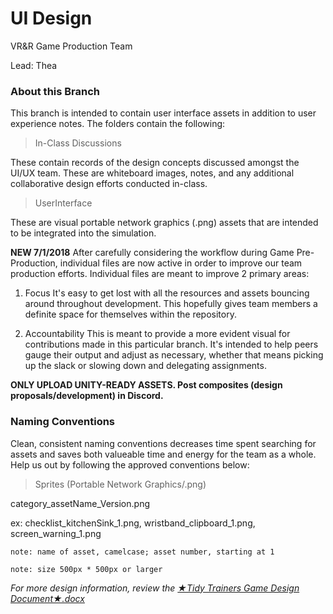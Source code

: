 # UI Design
VR&R Game Production Team

Lead: Thea

### About this Branch

This branch is intended to contain user interface assets in addition to user experience notes. The folders contain the following:

>In-Class Discussions

These contain records of the design concepts discussed amongst the UI/UX team. These are whiteboard images, notes, and any additional collaborative design efforts conducted in-class.

>UserInterface

These are visual portable network graphics (.png) assets that are intended to be integrated into the simulation.

**NEW 7/1/2018** After carefully considering the workflow during Game Pre-Production, individual files are now active in order to improve our team production efforts. Individual files are meant to improve 2 primary areas:

1. Focus
It's easy to get lost with all the resources and assets bouncing around throughout development. This hopefully gives team members a definite space for themselves within the repository.

2. Accountability
This is meant to provide a more evident visual for contributions made in this particular branch. It's intended to help peers gauge their output and adjust as necessary, whether that means picking up the slack or slowing down and delegating assignments.

**ONLY UPLOAD UNITY-READY ASSETS. Post composites (design proposals/development) in Discord.**

### Naming Conventions

Clean, consistent naming conventions decreases time spent searching for assets and saves both valueable time and energy for the team as a whole. Help us out by following the approved conventions below:

> Sprites (Portable Network Graphics/.png)

category_assetName_Version.png

ex: checklist_kitchenSink_1.png, wristband_clipboard_1.png, screen_warning_1.png

`note: name of asset, camelcase; asset number, starting at 1`

`note: size 500px * 500px or larger`

*For more design information, review the [★Tidy Trainers Game Design Document★.docx](https://drive.google.com/open?id=1JfH-lJwL_DV4JUY7JDna6ZUCbfMSl24Pqtl_IIkbNKo "Link to game design document - Click to open!")*
